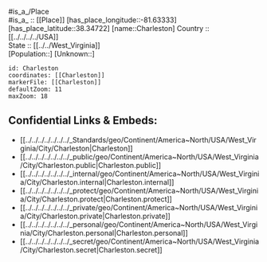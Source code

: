 ﻿---
location: [38.34722,-81.63333] 
mapzoom: [7,12] 
mapmarker: city 
type: City
tags:
- geo/City


SpocWebEntityId: 36112
isDeleted: false
confidential: public

---
#is_a_/Place  
#is_a_ :: [[Place]] 
[has_place_longitude::-81.63333] 
[has_place_latitude::38.34722] 
[name::Charleston] 
Country :: [[../../../../USA]]  
State :: [[../../West_Virginia]]  
[Population::] 
[Unknown::] 


```leaflet
id: Charleston
coordinates: [[Charleston]] 
markerFile: [[Charleston]] 
defaultZoom: 11 
maxZoom: 18
```


## Confidential Links & Embeds: 
- [[../../../../../../../_Standards/geo/Continent/America~North/USA/West_Virginia/City/Charleston|Charleston]] 
- [[../../../../../../../_public/geo/Continent/America~North/USA/West_Virginia/City/Charleston.public|Charleston.public]] 
- [[../../../../../../../_internal/geo/Continent/America~North/USA/West_Virginia/City/Charleston.internal|Charleston.internal]] 
- [[../../../../../../../_protect/geo/Continent/America~North/USA/West_Virginia/City/Charleston.protect|Charleston.protect]] 
- [[../../../../../../../_private/geo/Continent/America~North/USA/West_Virginia/City/Charleston.private|Charleston.private]] 
- [[../../../../../../../_personal/geo/Continent/America~North/USA/West_Virginia/City/Charleston.personal|Charleston.personal]] 
- [[../../../../../../../_secret/geo/Continent/America~North/USA/West_Virginia/City/Charleston.secret|Charleston.secret]] 
